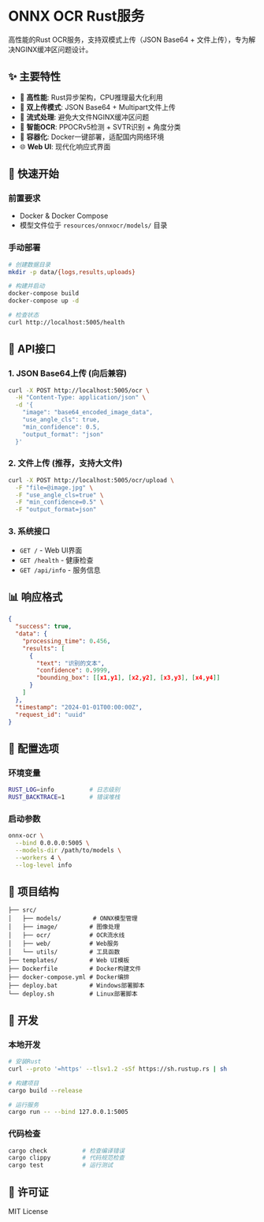 # ONNX OCR Rust服务

高性能的Rust OCR服务，支持双模式上传（JSON Base64 + 文件上传），专为解决NGINX缓冲区问题设计。

## ✨ 主要特性

- 🚀 **高性能**: Rust异步架构，CPU推理最大化利用
- 🔄 **双上传模式**: JSON Base64 + Multipart文件上传
- 🌊 **流式处理**: 避免大文件NGINX缓冲区问题  
- 🎯 **智能OCR**: PPOCRv5检测 + SVTR识别 + 角度分类
- 🐳 **容器化**: Docker一键部署，适配国内网络环境
- 🌐 **Web UI**: 现代化响应式界面

## 🚀 快速开始

### 前置要求

- Docker & Docker Compose
- 模型文件位于 `resources/onnxocr/models/` 目录



### 手动部署

```bash
# 创建数据目录
mkdir -p data/{logs,results,uploads}

# 构建并启动
docker-compose build
docker-compose up -d

# 检查状态
curl http://localhost:5005/health
```

## 📡 API接口

### 1. JSON Base64上传 (向后兼容)

```bash
curl -X POST http://localhost:5005/ocr \
  -H "Content-Type: application/json" \
  -d '{
    "image": "base64_encoded_image_data",
    "use_angle_cls": true,
    "min_confidence": 0.5,
    "output_format": "json"
  }'
```

### 2. 文件上传 (推荐，支持大文件)

```bash
curl -X POST http://localhost:5005/ocr/upload \
  -F "file=@image.jpg" \
  -F "use_angle_cls=true" \
  -F "min_confidence=0.5" \
  -F "output_format=json"
```

### 3. 系统接口

- `GET /` - Web UI界面
- `GET /health` - 健康检查  
- `GET /api/info` - 服务信息

## 📊 响应格式

```json
{
  "success": true,
  "data": {
    "processing_time": 0.456,
    "results": [
      {
        "text": "识别的文本",
        "confidence": 0.9999,
        "bounding_box": [[x1,y1], [x2,y2], [x3,y3], [x4,y4]]
      }
    ]
  },
  "timestamp": "2024-01-01T00:00:00Z",
  "request_id": "uuid"
}
```

## 🔧 配置选项

### 环境变量

```bash
RUST_LOG=info          # 日志级别
RUST_BACKTRACE=1       # 错误堆栈
```

### 启动参数

```bash
onnx-ocr \
  --bind 0.0.0.0:5005 \
  --models-dir /path/to/models \
  --workers 4 \
  --log-level info
```

## 📁 项目结构

```
├── src/
│   ├── models/         # ONNX模型管理
│   ├── image/         # 图像处理
│   ├── ocr/           # OCR流水线
│   ├── web/           # Web服务
│   └── utils/         # 工具函数
├── templates/         # Web UI模板
├── Dockerfile         # Docker构建文件
├── docker-compose.yml # Docker编排
├── deploy.bat         # Windows部署脚本
└── deploy.sh          # Linux部署脚本
```

## 🤝 开发

### 本地开发

```bash
# 安装Rust
curl --proto '=https' --tlsv1.2 -sSf https://sh.rustup.rs | sh

# 构建项目
cargo build --release

# 运行服务
cargo run -- --bind 127.0.0.1:5005
```

### 代码检查

```bash
cargo check          # 检查编译错误
cargo clippy         # 代码规范检查
cargo test           # 运行测试
```

## 📄 许可证

MIT License